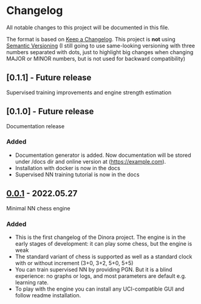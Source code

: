 # Changelog

All notable changes to this project will be documented in this file.

The format is based on [Keep a Changelog](https://keepachangelog.com/en/1.0.0/).
This project is **not** using [Semantic Versioning](https://semver.org/spec/v2.0.0.html)
(I still going to use same-looking versioning with three numbers separated with dots, 
just to highlight big changes when changing MAJOR or MINOR numbers, but is not used for 
backward compatibility)

## [0.1.1] - Future release
Supervised training improvements and engine strength estimation

## [0.1.0] - Future release
Documentation release

### Added

- Documentation generator is added. Now documentation will be stored under /docs dir and 
online version at (https://example.com).
- Installation with docker is now in the docs
- Supervised NN training tutorial is now in the docs

## [0.0.1] - 2022.05.27
Minimal NN chess engine

### Added

- This is the first changelog of the Dinora project. The engine is in the early stages of development:
it can play some chess, but the engine is weak
- The standard variant of chess is supported as well as a standard clock with or without increment
 (3+0, 3+2, 5+0, 5+5)
- You can train supervised NN by providing PGN. But it is a blind experience: no graphs or logs, 
and most parameters are default e.g. learning rate.
- To play with the engine you can install any UCI-compatible GUI and follow readme installation.

[0.0.1]: https://github.com/DinoraChess/dinora/releases/tag/v0.0.1
